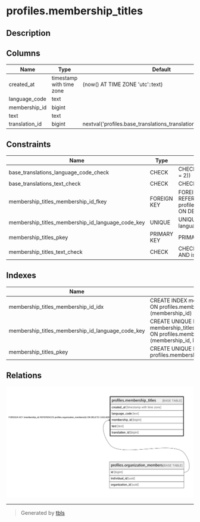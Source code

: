 # profiles.membership_titles

## Description

## Columns

| Name | Type | Default | Nullable | Children | Parents | Comment |
| ---- | ---- | ------- | -------- | -------- | ------- | ------- |
| created_at | timestamp with time zone | (now() AT TIME ZONE 'utc'::text) | false |  |  |  |
| language_code | text |  | false |  |  |  |
| membership_id | bigint |  | false |  | [profiles.organization_members](profiles.organization_members.md) |  |
| text | text |  | false |  |  |  |
| translation_id | bigint | nextval('profiles.base_translations_translation_id_seq'::regclass) | false |  |  |  |

## Constraints

| Name | Type | Definition |
| ---- | ---- | ---------- |
| base_translations_language_code_check | CHECK | CHECK ((length(language_code) = 2)) |
| base_translations_text_check | CHECK | CHECK (is_strlen(text, 1, 3000)) |
| membership_titles_membership_id_fkey | FOREIGN KEY | FOREIGN KEY (membership_id) REFERENCES profiles.organization_members(id) ON DELETE CASCADE |
| membership_titles_membership_id_language_code_key | UNIQUE | UNIQUE (membership_id, language_code) |
| membership_titles_pkey | PRIMARY KEY | PRIMARY KEY (translation_id) |
| membership_titles_text_check | CHECK | CHECK ((is_strlen(text, 1, 50) AND is_singleline(text))) |

## Indexes

| Name | Definition |
| ---- | ---------- |
| membership_titles_membership_id_idx | CREATE INDEX membership_titles_membership_id_idx ON profiles.membership_titles USING btree (membership_id) |
| membership_titles_membership_id_language_code_key | CREATE UNIQUE INDEX membership_titles_membership_id_language_code_key ON profiles.membership_titles USING btree (membership_id, language_code) |
| membership_titles_pkey | CREATE UNIQUE INDEX membership_titles_pkey ON profiles.membership_titles USING btree (translation_id) |

## Relations

![er](profiles.membership_titles.png)

---

> Generated by [tbls](https://github.com/k1LoW/tbls)
